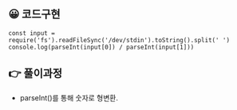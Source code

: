 ## 😀 코드구현
```
const input = require('fs').readFileSync('/dev/stdin').toString().split(' ')
console.log(parseInt(input[0]) / parseInt(input[1]))
```
## 👉 풀이과정
- parseInt()를 통해 숫자로 형변환.
